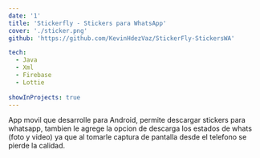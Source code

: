 ```yaml
---
date: '1'
title: 'Stickerfly - Stickers para WhatsApp'
cover: './sticker.png'
github: 'https://github.com/KevinHdezVaz/StickerFly-StickersWA'

tech:
  - Java
  - Xml
  - Firebase
  - Lottie
  
showInProjects: true
---
```


App movil que desarrolle para Android, permite descargar stickers para whatsapp, tambien le agrege la opcion de descarga los estados de whats (foto y video) ya que al tomarle captura de pantalla desde el telefono se pierde la calidad.
